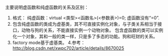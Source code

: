 主要说明虚函数和纯虚函数的关系及区别：
1. 格式：
纯虚函数：virtual <类型><函数名>(<参数表>)=0; 虚函数没有“=0”.
2. 包含纯虚函数的类成为虚基类，其不可直接实例化对象，与子类关系相当于接口，动物与狗的关系，不能直接实例一个动物对象。
	包含虚函数的类可以实例化一个对象，其和一般的类一样，只是多了多态的功能。狗和旺财的关系。
3. factory mode基于虚基类。
4.参考：http://blog.csdn.net/xwpc702/article/details/8670025